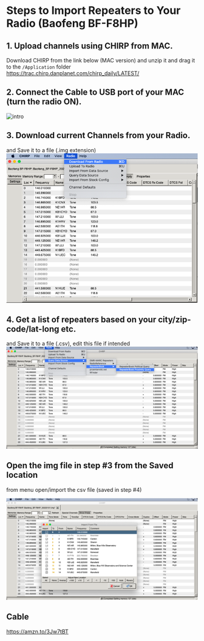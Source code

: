 # Steps to Import Repeaters to Your Radio (Baofeng BF-F8HP)

## 1. Upload channels using CHIRP from MAC. 
Download CHIRP from the link below (MAC version) and unzip it and drag it to the `/Application` folder
https://trac.chirp.danplanet.com/chirp_daily/LATEST/

## 2. Connect the Cable to USB port of your MAC (turn the radio ON). 
![intro](images/intro.png)


## 3. Download current Channels from your Radio. 
and Save it to a file (.img extension)
![RadioDownload](images/dounload.png)


## 4. Get a list of repeaters based on your city/zip-code/lat-long etc. 
and Save it to a file (.csv), edit this file if intended
![Repeaters](images/Repeaters.png)

## Open the img file in step #3 from the Saved location
from menu open/import the csv file (saved in step #4) 

![new_list](images/new_list.png)



## Cable
https://amzn.to/3Jw7tBT

